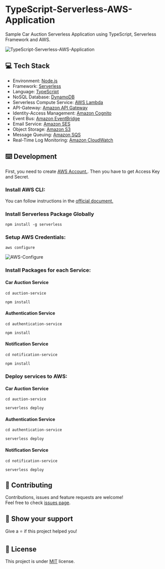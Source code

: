 # TypeScript-Serverless-AWS-Application
Sample Car Auction Serverless Application using TypeScript, Serverless Framework and AWS.

![TypeScript-Serverless-AWS-Application](https://github.com/mehmetnuribolat/TypeScript-Serverless-AWS-Application/assets/145845943/b6044a1d-46bf-468a-a60f-43a81d133a5c)

## 💻 Tech Stack
- Environment: [Node.js](https://nodejs.org/)
- Framework: [Serverless](https://www.serverless.com/)
- Language: [TypeScript](https://www.typescriptlang.org/)
- NoSQL Database: [DynamoDB](https://aws.amazon.com/dynamodb/)
- Serverless Compute Service: [AWS Lambda](https://aws.amazon.com/pm/lambda/)
- API-Gateway: [Amazon API Gateway](https://aws.amazon.com/api-gateway/)
- Identity-Access Management: [Amazon Cognito](https://aws.amazon.com/cognito/)
- Event Bus: [Amazon EventBridge](https://aws.amazon.com/eventbridge/)
- Email Service: [Amazon SES](https://aws.amazon.com/ses/)
- Object Storage: [Amazon S3](https://aws.amazon.com/s3/)
- Message Queuing: [Amazon SQS](https://aws.amazon.com/sqs/)
- Real-Time Log Monitoring: [Amazon CloudWatch](https://aws.amazon.com/cloudwatch/)

## ⌨️ Development

First, you need to create [AWS Account.](https://aws.amazon.com/free/). Then you have to get Access Key and Secret.

### Install AWS CLI:
You can follow instructions in the [official document.](https://docs.aws.amazon.com/cli/latest/userguide/getting-started-install.html)

### Install Serverless Package Globally

```
npm install -g serverless
```

### Setup AWS Credentials:

```
aws configure
```

![AWS-Configure](https://github.com/mehmetnuribolat/TypeScript-Serverless-AWS-Application/assets/145845943/f7a86014-51c2-41bd-85ef-4806d1850c1c)

### Install Packages for each Service:
#### Car Auction Service
```
cd auction-service
```
```
npm install
```
#### Authentication Service
```
cd authentication-service
```
```
npm install
```
#### Notification Service
```
cd notification-service
```
```
npm install
```

### Deploy services to AWS:
#### Car Auction Service
```
cd auction-service
```
```
serverless deploy
```
#### Authentication Service
```
cd authentication-service
```
```
serverless deploy
```
#### Notification Service
```
cd notification-service
```
```
serverless deploy
```

## 🤝 Contributing

Contributions, issues and feature requests are welcome!<br />Feel free to check [issues page](https://github.com/mehmetnuribolat/TypeScript-Serverless-AWS-Application/issues).

## :pray: Show your support

Give a ⭐️ if this project helped you!

## 📝 License

This project is under [MIT](https://github.com/mehmetnuribolat/TypeScript-Serverless-AWS-Application/blob/main/LICENSE) license.

